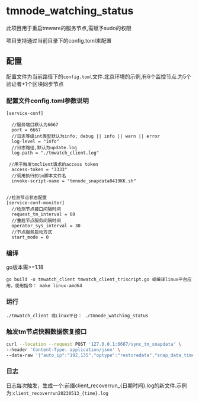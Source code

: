 
# tmnode_watching_status

此项目用于重启tmware的服务节点,需赋予sudo的权限

项目支持通过当前目录下的config.toml来配置

## 配置
配置文件为当前路径下的`config.toml`文件.北京环境的示例,有6个监控节点.为5个验证者+1个区块同步节点
### 配置文件config.toml参数说明
```
[service-conf]

  //服务端口默认为6667
  port = 6667
  //日志等级int类型默认为info; debug || info || warn || error
  log-level = "info"
  //日志路径,默认为update.log
  log-path = "./tmwatch_client.log"

 //用于触发tmclient请求的access token
  access-token = "3333"
  //调用执行的tm脚本文件名
  invoke-script-name = "tmnode_snapdata0419KK.sh"


//检测节点状态配置
[service-conf-monitor]
  //检测节点接口间隔时间
  request_tm_interval = 60
  //重启节点服务间隔时间
  operator_sys_interval = 30
  //节点服务启动方式
  start_mode = 0
```

### 编译
go版本需>=1.18

`go build -o tmwatch_client tmwatch_client_triscript.go
或编译linux平台应用，使用指令：
make linux-amd64
`

### 运行
`./tmwatch_client
或Linux平台：
./tmnode_watching_status
`

### 触发tm节点快照数据恢复接口
```bash
curl --location --request POST '127.0.0.1:6667/sync_tm_snapdata' \
--header 'Content-Type: application/json' \
--data-raw '{"auto_ip":"192,135","optype":"restoredata","snap_data_time":"20230513","token":"4444"}'

```

### 日志

日志每次触发，生成一个:前缀client_recoverrun_{日期时间}.log的新文件.示例为:`client_recoverrun20230513_{time}.log`


